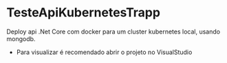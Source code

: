 # TesteApiKubernetesTrapp
Deploy api .Net Core com docker para um cluster kubernetes local, usando mongodb.

- Para visualizar é recomendado abrir o projeto no VisualStudio
